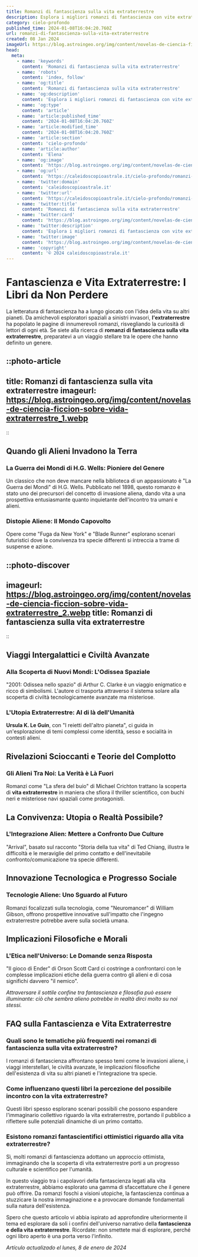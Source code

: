```yaml
---
title: Romanzi di fantascienza sulla vita extraterrestre
description: Esplora i migliori romanzi di fantascienza con vite extraterrestri. Avventure, misteri e scoperte in libri da non perdere in italiano.
category: cielo-profondo
published_time: 2024-01-08T16:04:20.760Z
url: romanzi-di-fantascienza-sulla-vita-extraterrestre
created: 08 Jan 2024
imageUrl: https://blog.astroingeo.org/img/content/novelas-de-ciencia-ficcion-sobre-vida-extraterrestre_1.webp
head:
  meta:
    - name: 'keywords'
      content: 'Romanzi di fantascienza sulla vita extraterrestre'
    - name: 'robots'
      content: 'index, follow'
    - name: 'og:title'
      content: 'Romanzi di fantascienza sulla vita extraterrestre'
    - name: 'og:description'
      content: 'Esplora i migliori romanzi di fantascienza con vite extraterrestri. Avventure, misteri e scoperte in libri da non perdere in italiano.'
    - name: 'og:type'
      content: 'article'
    - name: 'article:published_time'
      content: '2024-01-08T16:04:20.760Z'
    - name: 'article:modified_time'
      content: '2024-01-08T16:04:20.760Z'
    - name: 'article:section'
      content: 'cielo-profondo'
    - name: 'article:author'
      content: 'Elena'
    - name: 'og:image'
      content: 'https://blog.astroingeo.org/img/content/novelas-de-ciencia-ficcion-sobre-vida-extraterrestre_1.webp'
    - name: 'og:url'
      content: 'https://caleidoscopioastrale.it/cielo-profondo/romanzi-di-fantascienza-sulla-vita-extraterrestre'
    - name: 'twitter:domain'
      content: 'caleidoscopioastrale.it'
    - name: 'twitter:url'
      content: 'https://caleidoscopioastrale.it/cielo-profondo/romanzi-di-fantascienza-sulla-vita-extraterrestre'
    - name: 'twitter:title'
      content: 'Romanzi di fantascienza sulla vita extraterrestre'
    - name: 'twitter:card'
      content: 'https://blog.astroingeo.org/img/content/novelas-de-ciencia-ficcion-sobre-vida-extraterrestre_1.webp'
    - name: 'twitter:description'
      content: 'Esplora i migliori romanzi di fantascienza con vite extraterrestri. Avventure, misteri e scoperte in libri da non perdere in italiano.'
    - name: 'twitter:image'
      content: 'https://blog.astroingeo.org/img/content/novelas-de-ciencia-ficcion-sobre-vida-extraterrestre_1.webp'
    - name: 'copyright'
      content: '© 2024 caleidoscopioastrale.it'
---
```

# Fantascienza e Vita Extraterrestre: I Libri da Non Perdere

La letteratura di fantascienza ha a lungo giocato con l'idea della vita su altri pianeti. Da amichevoli esploratori spaziali a sinistri invasori, **l'extraterrestre** ha popolato le pagine di innumerevoli romanzi, risvegliando la curiosità di lettori di ogni età. Se siete alla ricerca di **romanzi di fantascienza sulla vita extraterrestre**, preparatevi a un viaggio stellare tra le opere che hanno definito un genere.

::photo-article
---
title: Romanzi di fantascienza sulla vita extraterrestre
imageurl: https://blog.astroingeo.org/img/content/novelas-de-ciencia-ficcion-sobre-vida-extraterrestre_1.webp
---
::

## Quando gli Alieni Invadono la Terra

### La Guerra dei Mondi di H.G. Wells: Pioniere del Genere
Un classico che non deve mancare nella biblioteca di un appassionato è "La Guerra dei Mondi" di H.G. Wells. Pubblicato nel 1898, questo romanzo è stato uno dei precursori del concetto di invasione aliena, dando vita a una prospettiva entusiasmante quanto inquietante dell'incontro tra umani e alieni.

### Distopie Aliene: Il Mondo Capovolto
Opere come "Fuga da New York" e "Blade Runner" esplorano scenari futuristici dove la convivenza tra specie differenti si intreccia a trame di suspense e azione.

::photo-discover
---
imageurl: https://blog.astroingeo.org/img/content/novelas-de-ciencia-ficcion-sobre-vida-extraterrestre_2.webp
title: Romanzi di fantascienza sulla vita extraterrestre
---
::

## Viaggi Intergalattici e Civiltà Avanzate

### Alla Scoperta di Nuovi Mondi: L'Odissea Spaziale
"2001: Odissea nello spazio" di Arthur C. Clarke è un viaggio enigmatico e ricco di simbolismi. L'autore ci trasporta attraverso il sistema solare alla scoperta di civiltà tecnologicamente avanzate ma misteriose.

### L'Utopia Extraterrestre: Al di là dell'Umanità
**Ursula K. Le Guin**, con "I reietti dell'altro pianeta", ci guida in un'esplorazione di temi complessi come identità, sesso e socialità in contesti alieni.

## Rivelazioni Scioccanti e Teorie del Complotto

### Gli Alieni Tra Noi: La Verità è Là Fuori
Romanzi come "La sfera del buio" di Michael Crichton trattano la scoperta di **vita extraterrestre** in maniera che sfiora il thriller scientifico, con buchi neri e misteriose navi spaziali come protagonisti.

## La Convivenza: Utopia o Realtà Possibile?

### L'Integrazione Alien: Mettere a Confronto Due Culture
"Arrival", basato sul racconto "Storia della tua vita" di Ted Chiang, illustra le difficoltà e le meraviglie del primo contatto e dell'inevitabile confronto/comunicazione tra specie differenti.

## Innovazione Tecnologica e Progresso Sociale

### Tecnologie Aliene: Uno Sguardo al Futuro
Romanzi focalizzati sulla tecnologia, come "Neuromancer" di William Gibson, offrono prospettive innovative sull'impatto che l'ingegno extraterrestre potrebbe avere sulla società umana.

## Implicazioni Filosofiche e Morali

### L'Etica nell'Universo: Le Domande senza Risposta
"Il gioco di Ender" di Orson Scott Card ci costringe a confrontarci con le complesse implicazioni etiche della guerra contro gli alieni e di cosa significhi davvero "il nemico".

_Attraversare il sottile confine tra fantascienza e filosofia può essere illuminante: ciò che sembra alieno potrebbe in realtà dirci molto su noi stessi._

## FAQ sulla Fantascienza e Vita Extraterrestre

### Quali sono le tematiche più frequenti nei romanzi di fantascienza sulla vita extraterrestre?
I romanzi di fantascienza affrontano spesso temi come le invasioni aliene, i viaggi interstellari, le civiltà avanzate, le implicazioni filosofiche dell'esistenza di vita su altri pianeti e l'integrazione tra specie.

### Come influenzano questi libri la percezione del possibile incontro con la vita extraterrestre?
Questi libri spesso esplorano scenari possibili che possono espandere l'immaginario collettivo riguardo la vita extraterrestre, portando il pubblico a riflettere sulle potenziali dinamiche di un primo contatto.

### Esistono romanzi fantascientifici ottimistici riguardo alla vita extraterrestre?
Sì, molti romanzi di fantascienza adottano un approccio ottimista, immaginando che la scoperta di vita extraterrestre porti a un progresso culturale e scientifico per l'umanità.

In questo viaggio tra i capolavori della fantascienza legati alla vita extraterrestre, abbiamo esplorato una gamma di sfaccettature che il genere può offrire. Da romanzi foschi a visioni utopiche, la fantascienza continua a stuzzicare la nostra immaginazione e a provocare domande fondamentali sulla natura dell'esistenza.

Spero che questo articolo vi abbia ispirato ad approfondire ulteriormente il tema ed esplorare da soli i confini dell'universo narrativo della **fantascienza e della vita extraterrestre**. Ricordate: non smettete mai di esplorare, perché ogni libro aperto è una porta verso l'infinito.

_Artículo actualizado el lunes, 8 de enero de 2024_